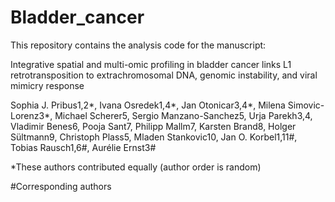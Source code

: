 # Bladder_cancer

This repository contains the analysis code for the manuscript: 


Integrative spatial and multi-omic profiling in bladder cancer links L1 retrotransposition to extrachromosomal DNA, genomic instability, and viral mimicry response

Sophia J. Pribus1,2*, Ivana Osredek1,4*, Jan Otonicar3,4*, Milena Simovic-Lorenz3*, Michael Scherer5, Sergio Manzano-Sanchez5, Urja Parekh3,4, Vladimir Benes6, Pooja Sant7, Philipp Mallm7, Karsten Brand8, Holger Sültmann9, Christoph Plass5, Mladen Stankovic10, Jan O. Korbel1,11#, Tobias Rausch1,6#, Aurélie Ernst3#

*These authors contributed equally (author order is random)

#Corresponding authors

